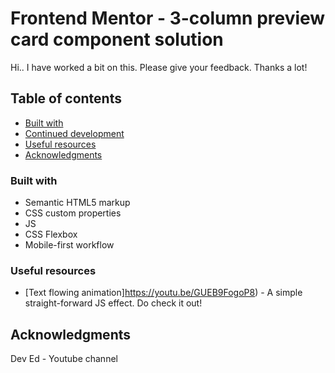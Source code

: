 # Frontend Mentor - 3-column preview card component solution

Hi.. I have worked a bit on this. Please give your feedback. Thanks a lot!

## Table of contents

- [Built with](#built-with)
- [Continued development](#continued-development)
- [Useful resources](#useful-resources)
- [Acknowledgments](#acknowledgments)

### Built with

- Semantic HTML5 markup
- CSS custom properties
- JS
- CSS Flexbox
- Mobile-first workflow

### Useful resources

- [Text flowing animation]https://youtu.be/GUEB9FogoP8) - A simple straight-forward JS effect. Do check it out!

## Acknowledgments

Dev Ed - Youtube channel
